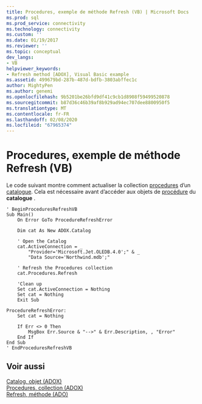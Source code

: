 ```yaml
---
title: Procedures, exemple de méthode Refresh (VB) | Microsoft Docs
ms.prod: sql
ms.prod_service: connectivity
ms.technology: connectivity
ms.custom: ''
ms.date: 01/19/2017
ms.reviewer: ''
ms.topic: conceptual
dev_langs:
- VB
helpviewer_keywords:
- Refresh method [ADOX], Visual Basic example
ms.assetid: 499679bd-287b-487d-bdfb-3803abffec1c
author: MightyPen
ms.author: genemi
ms.openlocfilehash: 9b5201be26bfd9df41c9cb1d8908f59499520878
ms.sourcegitcommit: b87d36c46b39af8b929ad94ec707dee8800950f5
ms.translationtype: MT
ms.contentlocale: fr-FR
ms.lasthandoff: 02/08/2020
ms.locfileid: "67965374"
---
```

# <a name="procedures-refresh-method-example-vb"></a>Procedures, exemple de méthode Refresh (VB)
Le code suivant montre comment actualiser la collection [procedures](../../../ado/reference/adox-api/procedures-collection-adox.md) d’un [catalogue](../../../ado/reference/adox-api/catalog-object-adox.md). Cela est nécessaire avant d’accéder aux objets de [procédure](../../../ado/reference/adox-api/procedure-object-adox.md) du **catalogue** .  
  
```  
' BeginProceduresRefreshVB  
Sub Main()  
    On Error GoTo ProcedureRefreshError  
  
    Dim cat As New ADOX.Catalog  
  
    ' Open the Catalog  
    cat.ActiveConnection = _  
        "Provider='Microsoft.Jet.OLEDB.4.0';" & _  
        "Data Source='Northwind.mdb';"  
  
    ' Refresh the Procedures collection  
    cat.Procedures.Refresh  
  
    'Clean up  
    Set cat.ActiveConnection = Nothing  
    Set cat = Nothing  
    Exit Sub  
  
ProcedureRefreshError:  
    Set cat = Nothing  
  
    If Err <> 0 Then  
        MsgBox Err.Source & "-->" & Err.Description, , "Error"  
    End If  
End Sub  
' EndProceduresRefreshVB  
```  
  
## <a name="see-also"></a>Voir aussi  
 [Catalog, objet (ADOX)](../../../ado/reference/adox-api/catalog-object-adox.md)   
 [Procedures, collection (ADOX)](../../../ado/reference/adox-api/procedures-collection-adox.md)   
 [Refresh, méthode (ADO)](../../../ado/reference/ado-api/refresh-method-ado.md)

